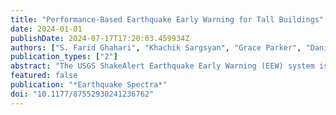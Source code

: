 ```yaml
---
title: "Performance-Based Earthquake Early Warning for Tall Buildings"
date: 2024-01-01
publishDate: 2024-07-17T17:20:03.459934Z
authors: ["S. Farid Ghahari", "Khachik Sargsyan", "Grace Parker", "Daniel Swensen", "Mehmet Çelebi", "Hamid Haddadi", "Ertugrul Taciroglu"]
publication_types: ["2"]
abstract: "The USGS ShakeAlert Earthquake Early Warning (EEW) system issues a warning to residents on the West Coast of the US seconds before damaging waves arrive, if the expected ground level shaking exceeds a certain threshold. However, residents in tall buildings may experience much greater motion due to the dynamic response of the buildings, as observed during the recent 2019 Ridgecrest earthquake. Therefore, there is an ongoing effort to extend the EEW system to include the contribution of building response in order to provide a more accurate estimation of the expected shaking intensity, especially for tall buildings. Unfortunately, the supposedly ideal solution of analyzing detailed Finite Element (FE) models of buildings under predicted ground motion time histories is not theoretically or practically feasible at the moment. The authors have recently investigated existing simple methods to estimate Peak Floor Acceleration (PFA) based on estimated Peak Ground Acceleration (PGA), showing these simple formulas are not suitable for PFA estimation unless the modal properties of the building and accurate ground motion response spectra are available. Instead, this paper explores another approach by extending the PEER PBEE (Performance-Based Earthquake Engineering) to EEW, considering that every component involved in building response prediction is uncertain in the EEW scenario. While this idea is not new and has been proposed by other researchers, it has two shortcomings: 1) the simple beam model used for response prediction is prone to modeling uncertainty, which has not been quantified, and 2) the ground motions used for probabilistic demand models are not suitable for EEW applications. In this paper, we address these two issues by incorporating modeling errors into the parameters of the beam model and by using a new set of ground motions, respectively. We demonstrate how this approach could practically work by utilizing data from a 52-story building in downtown Los Angeles. The criteria and thresholds for comparing the estimated PFA are beyond the scope of this study, but using those employed by previous researchers shows that if PGA is accurately estimated, this approach can predict the appropriate level of human comfort in tall buildings."
featured: false
publication: "*Earthquake Spectra*"
doi: "10.1177/87552930241236762"
---
```



